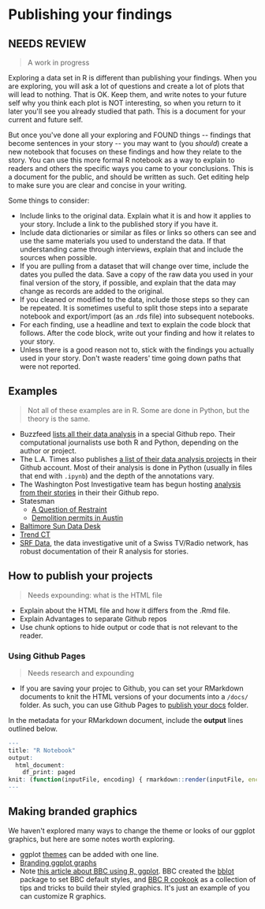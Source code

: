 # Publishing your findings

## NEEDS REVIEW

> A work in progress

Exploring a data set in R is different than publishing your findings. When you are exploring, you will ask a lot of questions and create a lot of plots that will lead to nothing. That is OK. Keep them, and write notes to your future self why you think each plot is NOT interesting, so when you return to it later you'll see you already studied that path. This is a document for your current and future self.

But once you've done all your exploring and FOUND things -- findings that become sentences in your story -- you may want to (you _should_) create a new notebook that focuses on these findings and how they relate to the story. You can use this more formal R notebook as a way to explain to readers and others the specific ways you came to your conclusions. This is a document for the public, and should be written as such. Get editing help to make sure you are clear and concise in your writing.

Some things to consider:

- Include links to the original data. Explain what it is and how it applies to your story. Include a link to the published story if you have it.
- Include data dictionaries or similar as files or links so others can see and use the same materials you used to understand the data. If that understanding came through interviews, explain that and include the sources when possible.
- If you are pulling from a dataset that will change over time, include the dates you pulled the data. Save a copy of the raw data you used in your final version of the story, if possible, and explain that the data may change as records are added to the original.
- If you cleaned or modified to the data, include those steps so they can be repeated. It is sometimes useful to split those steps into a separate notebook and export/import (as an .rds file) into subsequent notebooks.
- For each finding, use a headline and text to explain the code block that follows. After the code block, write out your finding and how it relates to your story.
- Unless there is a good reason not to, stick with the findings you actually used in your story. Don't waste readers' time going down paths that were not reported.

## Examples

> Not all of these examples are in R. Some are done in Python, but the theory is the same.

- Buzzfeed [lists all their data analysis](https://github.com/BuzzFeedNews/everything) in a special Github repo. Their computational journalists use both R and Python, depending on the author or project.
- The L.A. Times also publishes [a list of their data analysis projects](https://github.com/datadesk/notebooks) in their Github account. Most of their analysis is done in Python (usually in files that end with `.ipynb`) and the depth of the annotations vary.
- The Washington Post Investigative team has begun hosting [analysis from their stories](https://github.com/wpinvestigative) in their their Github repo.
- Statesman
  - [A Question of Restraint](https://github.com/statesman/question-of-restraint-analysis)
  - [Demolition permits in Austin](https://github.com/statesman/demolitions/blob/master/notebooks/02_Analysis_Full_demos.ipynb)
- [Baltimore Sun Data Desk](https://github.com/baltimore-sun-data)
- [Trend CT](https://github.com/trendct-data)
- [SRF Data](http://srfdata.github.io/), the data investigative unit of a Swiss TV/Radio network, has robust documentation of their R analysis for stories.

## How to publish your projects

> Needs expounding: what is the HTML file

- Explain about the HTML file and how it differs from the .Rmd file.
- Explain Advantages to separate Github repos
- Use chunk options to hide output or code that is not relevant to the reader.

### Using Github Pages

> Needs research and expounding

- If you are saving your projec to Github, you can set your RMarkdown documents to knit the HTML versions of your documents into a `/docs/` folder. As such, you can use Github Pages to [publish your docs](https://help.github.com/en/articles/configuring-a-publishing-source-for-github-pages#publishing-your-github-pages-site-from-a-docs-folder-on-your-master-branch) folder.

In the metadata for your RMarkdown document, include the **output** lines outlined below.

```r
---
title: "R Notebook"
output:
  html_document:
    df_print: paged
knit: (function(inputFile, encoding) { rmarkdown::render(inputFile, encoding = encoding, output_dir = "docs") })
---
```

## Making branded graphics

We haven't explored many ways to change the theme or looks of our ggplot graphics, but here are some notes worth exploring.

- ggplot [themes](https://ggplot2.tidyverse.org/reference/ggtheme.html) can be added with one line.
- [Branding ggplot graphs](https://michaeltoth.me/you-need-to-start-branding-your-graphs-heres-how-with-ggplot.html)
- Note [this article about BBC using R, ggplot](https://medium.com/bbc-visual-and-data-journalism/how-the-bbc-visual-and-data-journalism-team-works-with-graphics-in-r-ed0b35693535). BBC created the [bblot](https://github.com/bbc/bbplot) package to set BBC default styles, and [BBC R cookook](https://bbc.github.io/rcookbook/) as a collection of tips and tricks to build their styled graphics. It's just an example of you can customize R graphics.
